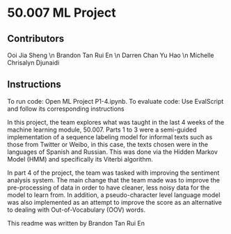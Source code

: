 # 50.007 ML Project
## Contributors
Ooi Jia Sheng \n
Brandon Tan Rui En \n
Darren Chan Yu Hao \n
Michelle Chrisalyn Djunaidi

## Instructions
To run code: Open ML Project P1-4.ipynb.
To evaluate code: Use EvalScript and follow its corresponding instructions

In this project, the team explores what was taught in the last 4 weeks of the machine learning module, 50.007. Parts 1 to 3 were a semi-guided implementation of a sequence labeling model for informal texts such as those from Twitter or Weibo, in this case, the texts chosen were in the languages of Spanish and Russian. This was done via the Hidden Markov Model (HMM) and specifically its Viterbi algorithm.

In part 4 of the project, the team was tasked with improving the sentiment analysis system. The main change that the team made was to improve the pre-processing of data in order to have cleaner, less noisy data for the model to learn from. In addition, a pseudo-character level language model was also implemented as an attempt to improve the score as an alternative to dealing with Out-of-Vocabulary (OOV) words.

This readme was written by Brandon Tan Rui En

